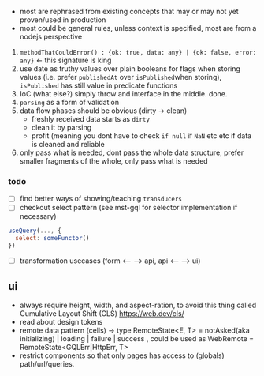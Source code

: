 - most are rephrased from existing concepts that may or may not yet proven/used in production
- most could be general rules, unless context is specified, most are from a nodejs perspective

1. `methodThatCouldError() : {ok: true, data: any} | {ok: false, error: any}` <- this signature is king
2. use date as truthy values over plain booleans for flags when storing values (i.e. prefer `publishedAt` over `isPublished`when storing), `isPublished` has still value in predicate functions
3. IoC (what else?) simply throw and interface in the middle. done.
4. `parsing` as a form of validation
5. data flow phases should be obvious (dirty -> clean)
   - freshly received data starts as `dirty`
   - clean it by parsing
   - profit (meaning you dont have to check `if null` if `NaN` etc etc if data is cleaned and reliable
6. only pass what is needed, dont pass the whole data structure, prefer smaller fragments of the whole, only pass what is needed


### todo
- [ ] find better ways of showing/teaching `transducers`
- [ ] checkout select pattern (see mst-gql for selector implementation if necessary)  
```js
useQuery(..., {
  select: someFunctor()
})
```
- [ ] transformation usecases (form <-- --> api, api <-- --> ui) 


## ui
- always require height, width, and aspect-ration, to avoid this thing called Cumulative Layout Shift (CLS)
 https://web.dev/cls/
- read about design tokens
- remote data pattern (cells) -> type RemoteState<E, T> = notAsked(aka initializing) | loading | failure<E> | success<T> , could be used as WebRemote<T> = RemoteState<GQLErr|HttpErr, T>
- restrict components so that only pages has access to (globals) path/url/queries.
